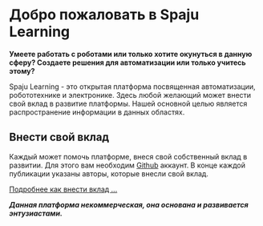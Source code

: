 # Добро пожаловать в Spaju Learning

**Умеете работать с роботами или только хотите окунуться в данную сферу? Создаете решения для автоматизации или только учитесь этому?** 

Spaju Learning - это открытая платформа посвященная автоматизации, робототехнике и электронике. Здесь любой желающий может внести свой вклад в развитие платформы. Нашей основной целью является распространение информации в данных областях.

## Внести свой вклад

Каждый может помочь платформе, внеся свой собственный вклад в развитии. Для этого вам необходим [Github](https://github.com) аккаунт. В конце каждой публикации указаны авторы, которые внесли свой вклад.

[Подробнее как внести вклад ...](/learning/editing)


***Данная платформа некоммерческая, она основана и развивается энтузиастами.***
